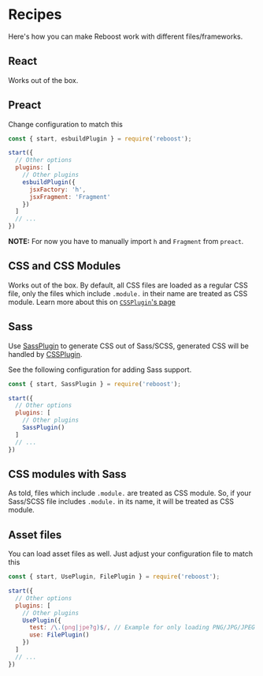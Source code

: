 # Recipes
Here's how you can make Reboost work with different files/frameworks.

## React
Works out of the box.

## Preact
Change configuration to match this
```js
const { start, esbuildPlugin } = require('reboost');

start({
  // Other options
  plugins: [
    // Other plugins
    esbuildPlugin({
      jsxFactory: 'h',
      jsxFragment: 'Fragment'
    })
  ]
  // ...
})
```
**NOTE:** For now you have to manually import `h` and `Fragment` from `preact`.

## CSS and CSS Modules
Works out of the box. By default, all CSS files are loaded as a regular CSS file,
only the files which include `.module.` in their name are treated as CSS module.
Learn more about this on [`CSSPlugin`'s page](./plugins/css.md)

## Sass
Use [SassPlugin](./plugins/sass.md) to generate CSS out of Sass/SCSS,
generated CSS will be handled by [CSSPlugin](./plugins/css.md).

See the following configuration for adding Sass support.
```js
const { start, SassPlugin } = require('reboost');

start({
  // Other options
  plugins: [
    // Other plugins
    SassPlugin()
  ]
  // ...
})
```

## CSS modules with Sass
As told, files which include `.module.` are treated as CSS module. So, if
your Sass/SCSS file includes `.module.` in its name, it will be treated as
CSS module.

## Asset files
You can load asset files as well.
Just adjust your configuration file to match this
```js
const { start, UsePlugin, FilePlugin } = require('reboost');

start({
  // Other options
  plugins: [
    // Other plugins
    UsePlugin({
      test: /\.(png|jpe?g)$/, // Example for only loading PNG/JPG/JPEG files as asset
      use: FilePlugin()
    })
  ]
  // ...
})
```
